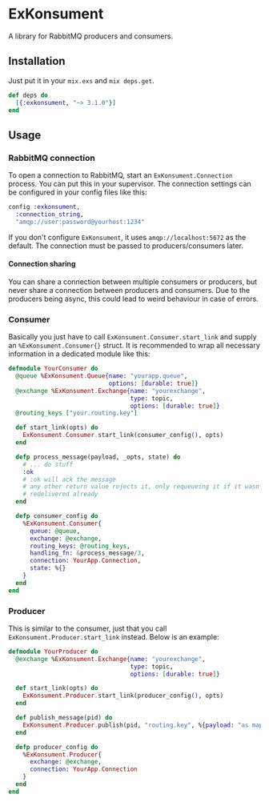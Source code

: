 # ExKonsument

A library for RabbitMQ producers and consumers.

## Installation

Just put it in your `mix.exs` and `mix deps.get`.

```elixir
def deps do
  [{:exkonsument, "~> 3.1.0"}]
end
```

## Usage

### RabbitMQ connection

To open a connection to RabbitMQ, start an `ExKonsument.Connection` process. You
can put this in your supervisor. The connection settings can be configured in
your config files like this:

```elixir
config :exkonsument,
  :connection_string,
  "amqp://user:password@yourhost:1234"
```

If you don't configure `ExKonsument`, it uses `amqp://localhost:5672` as the
default. The connection must be passed to producers/consumers later.

#### Connection sharing

You can share a connection between multiple consumers or producers, but never
share a connection between producers and consumers. Due to the producers being
async, this could lead to weird behaviour in case of errors.

### Consumer

Basically you just have to call `ExKonsument.Consumer.start_link` and supply an
`%ExKonsument.Consumer{}` struct. It is recommended to wrap all necessary
information in a dedicated module like this:

```elixir
defmodule YourConsumer do
  @queue %ExKonsument.Queue{name: "yourapp.queue",
                            options: [durable: true]}
  @exchange %ExKonsument.Exchange{name: "yourexchange",
                                  type: topic,
                                  options: [durable: true]}
  @routing_keys ["your.routing.key"]

  def start_link(opts) do
    ExKonsument.Consumer.start_link(consumer_config(), opts)
  end

  defp process_message(payload, _opts, state) do
    # ... do stuff
    :ok
    # :ok will ack the message
    # any other return value rejects it, only requeueing it if it wasn't
    # redelivered already
  end

  defp consumer_config do
    %ExKonsument.Consumer{
      queue: @queue,
      exchange: @exchange,
      routing_keys: @routing_keys,
      handling_fn: &process_message/3,
      connection: YourApp.Connection,
      state: %{}
    }
  end
end
```

### Producer

This is similar to the consumer, just that you call
`ExKonsument.Producer.start_link` instead. Below is an example:

```elixir
defmodule YourProducer do
  @exchange %ExKonsument.Exchange{name: "yourexchange",
                                  type: topic,
                                  options: [durable: true]}

  def start_link(opts) do
    ExKonsument.Producer.start_link(producer_config(), opts)
  end

  def publish_message(pid) do
    ExKonsument.Producer.publish(pid, "routing.key", %{payload: "as map"})
  end

  defp producer_config do
    %ExKonsument.Producer{
      exchange: @exchange,
      connection: YourApp.Connection
    }
  end
end
```
